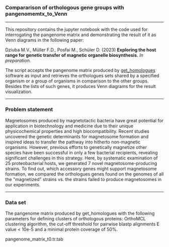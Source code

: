 ### Compararison of orthologous gene groups with pangenomemtx_to_Venn
---

This repository contains the jupyter notebook with the code used for interrogating the pangenome matrix and demonstrating the result of it as Venn diagrams in the following paper:

Dziuba M.V., Müller F.D., Posfai M., Schüler D. (2023) **Exploring the host range for genetic transfer of magnetic organelle biosynthesis.** *In preparation.*

The script accepts the pangenome matrix produced by <a href="https://github.com/eead-csic-compbio/get_homologues" title="get_homologues">get_homologues</a> software as input and retrieves the orthologues sets shared by a specified organism or a group of organisms in comparison to the other groups. Besides the lists of such genes, it produces Venn diagrams for the result visualization.

---

### Problem statement
Magnetosomes produced by magnetotactic bacteria have great potential for application in biotechnology and medicine due to their unique physicochemical properties and high biocompatibility. Recent studies uncovered the genetic determinants for magnetosome formation and inspired ideas to transfer the pathway into hitherto non-magnetic organisms. However, previous efforts to genetically magnetize other species have been successful in only a few bacterial recipients, revealing significant challenges in this strategy. Here, by systematic examination of 25 proteobacterial hosts, we generated 7 novel magnetosome-producing strains. To find out, which accessory genes might support magnetosome formation, we compared the orthologues genes found on the genomes of all the "magnetized" strains vs. the strains failed to produce magnetosomes in our experiments. 

---

### Data set

The pangenome matrix produced by get_homologues with the following parameters for defining clusters of orthologous proteins: OrthoMCL clustering algorithm, the cut-off threshold for pairwise blastp alignments E value < 10e-5 and a minimal protein coverage of 50%.

pangenome_matrix_t0.tr.tab
